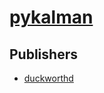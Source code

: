# [pykalman](https://pypi.org/project/pykalman)



## Publishers
- [duckworthd](https://pypi.org/user/duckworthd)

